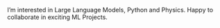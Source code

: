  I’m interested in Large Language Models, Python and Physics. Happy to collaborate in exciting ML Projects.

<!---
Veluchs/Veluchs is a ✨ special ✨ repository because its `README.md` (this file) appears on your GitHub profile.
You can click the Preview link to take a look at your changes.
--->
